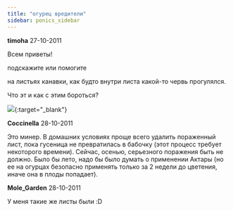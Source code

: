 ```yaml
---
title: "огурец вредители"
sidebar: ponics_sidebar
---
```


**timoha** 27-10-2011

Всем приветы! 

подскажите или помогите

на листьях канавки, как будто внутри листа какой-то червь прогулялся.

Что эт и как с этим бороться?

[![](/attachimages/8853_27102011229n.jpg)](https://t.me/ponics_ru_files/6514){:target="_blank"}

**Coccinella** 28-10-2011

Это минер. В домашних условиях проще всего удалить пораженный лист, пока гусеница не превратилась в бабочку (этот процесс требует некоторого времени). Сейчас, осенью, серьезного поражения быть не должно. Было бы лето, надо бы было думать о применении Актары (но ее на огурцах безопасно применять только за 2 недели до цветения, иначе она в плоды попадает).


**Mole_Garden** 28-10-2011

У меня такие же листы были :D



